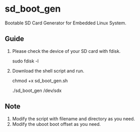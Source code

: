 sd_boot_gen
====
Bootable SD Card Generator for Embedded Linux System.

Guide
----
1. Please check the device of your SD card with fdisk.  

	sudo fdisk -l

2. Download the shell script and run.
	
	chmod +x sd_boot_gen.sh

	./sd_boot_gen /dev/sdx

Note
----
1. Modify the script with filename and directory as you need.  
2. Modify the uboot boot offset as you need.



